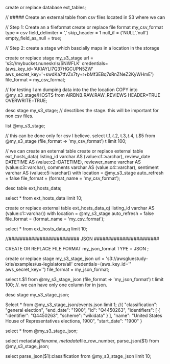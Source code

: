 
create or replace database ext_tables;

// ##### Create an external table from csv files located in S3 where we can 

// Step 1: Create an a fileformat 
create or replace file format my_csv_format
    type = csv
    field_delimiter = ','
    skip_header = 1
    null_if = ('NULL','null')
    empty_field_as_null = true;
    

// Step 2: create a stage which bascially maps in a location in the storage
    
create or replace stage my_s3_stage url = 's3://mybucket.nuneskris/SNWFLK'
credentials=(aws_key_id='AKIAYLI7Q37HGCUPN5ZW' aws_secret_key='+swdKa7tfvZx7ty+r+bMf3EBq7sRnZNeZ2KyWHmE')
file_format = my_csv_format;

// for testing I am dumping data into the the location
COPY into @my_s3_stage/HOSTS
from AIRBNB.RAW.RAW_REVIEWS
HEADER=TRUE
OVERWRITE=TRUE;

desc stage my_s3_stage; // desctibes the stage. this will be important for non csv files.

list @my_s3_stage;

// this can be done only for csv I believe.
select t.$1, t.$2, t.$3, t.$4, t.$5 from @my_s3_stage (file_format => 'my_csv_format') t limit 100;

// we can create an external table 
create or replace external table ext_hosts_data(
listing_id varchar AS (value:c1::varchar),
review_date DATETIME AS (value:c2::DATETIME),
reviewer_name varchar AS (value:c3::varchar),
comments varchar AS (value:c4::varchar),
sentiment varchar AS (value:c5::varchar))
with location = @my_s3_stage
auto_refresh = false
file_format = (format_name =  'my_csv_format');

desc table ext_hosts_data;

select * from ext_hosts_data limit 10;

create or replace external table ext_hosts_data_q(
listing_id varchar AS (value:c1::varchar))
with location = @my_s3_stage
auto_refresh = false
file_format = (format_name =  'my_csv_format');

select * from ext_hosts_data_q limit 10;

//#########################   JSON   #######################

CREATE  OR REPLACE  FILE FORMAT  my_json_format TYPE =  JSON ;

create or replace stage my_s3_stage_json url = 's3://awsgluestudy-kris/examples/us-legislators/all'
credentials=(aws_key_id='' aws_secret_key='')
file_format = my_json_format;

select t.$1 from @my_s3_stage_json (file_format => 'my_json_format') t limit 100; //. we can have only one column for in json. 

desc stage my_s3_stage_json;

Select * from @my_s3_stage_json/events.json limit 1;
//{   "classification": "general election",   "end_date": "1900",   "id": "Q4450263",   "identifiers": [     {       "identifier": "Q4450263",       "scheme": "wikidata"     }   ],   "name": "United States House of Representatives elections, 1900",   "start_date": "1900" }

select * from @my_s3_stage_json; 

select metadata$filename, metadata$file_row_number, parse_json($1) from @my_s3_stage_json;

select parse_json($1):classification 
from @my_s3_stage_json limit 10;